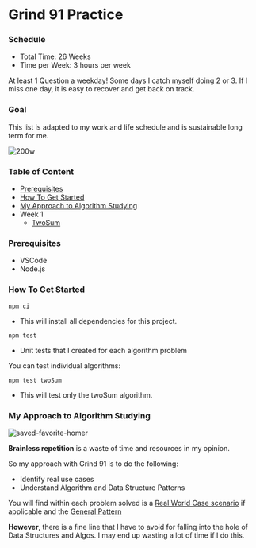 # Grind 91 Practice

### Schedule
- Total Time: 26 Weeks
- Time per Week: 3 hours per week

At least 1 Question a weekday! Some days I catch myself doing 2 or 3. If I miss one day, it is easy to recover and get back on track.

### Goal

This list is adapted to my work and life schedule and is sustainable long term for me.

![200w](https://github.com/chitangchin/Grind75Practice/assets/96362668/57aa35fe-3c74-4fa1-9d3a-d45e3abb0572)

### Table of Content
- [Prerequisites](#prerequisites)
- [How To Get Started](#how-to-get-started)
- [My Approach to Algorithm Studying](#my-approach-to-algorithm-studying)
- Week 1
  - [TwoSum](https://github.com/chitangchin/Grind75Practice/blob/main/week%201/twoSum.js)

### Prerequisites
- VSCode
- Node.js

### How To Get Started
```
npm ci
```
- This will install all dependencies for this project.

```
npm test
```
- Unit tests that I created for each algorithm problem

You can test individual algorithms:
```
npm test twoSum
```
- This will test only the twoSum algorithm.

### My Approach to Algorithm Studying

![saved-favorite-homer](https://github.com/chitangchin/Grind75Practice/assets/96362668/f50008cb-4506-48ba-95e1-16d92d43bc6f)

**Brainless repetition** is a waste of time and resources in my opinion.

So my approach with Grind 91 is to do the following:
- Identify real use cases
- Understand Algorithm and Data Structure Patterns

You will find within each problem solved is a <ins>Real World Case scenario</ins> if applicable and the <ins>General Pattern</ins>

**However**, there is a fine line that I have to avoid for falling into the hole of Data Structures and Algos. I may end up wasting a lot of time if I do this.
